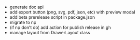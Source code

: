 <!-- - for line width < 10 -> hit: 20 -->
<!-- - update hitFunc to his rect zone on selected shape only (for all shapes) -> ok, but when unselected, update to draw zone + 20 px ? -->
<!-- - add undo / redo button -->
<!-- - add text button -->
<!-- - add lock button ? not sure -->
<!-- - add color and bg color button overlay when drawing for shape, bgcolor in setting menu -->
- generate doc api
- add export button (png, svg, pdf, json, etc) with preview modal
- add beta prerelease script in package.json
- migrate to np
- (if np don't do) add action for publish release in gh
- manage layout from DrawerLayout class
<!-- - create shortcut keyboard with doc -->
<!-- - block zoom to min 10% max 3000% -->
<!-- - add effect during draw with eraser : useless, codepen existing but not ended -->
<!-- - focus on init -->
<!-- - context menu -->

